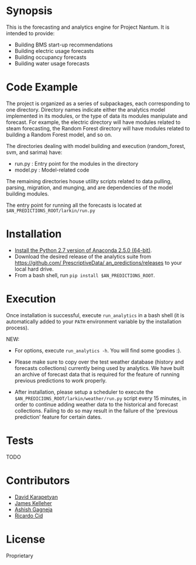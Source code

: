 # Synopsis

This is the forecasting and analytics engine for Project Nantum. 
It is intended to provide:

* Building BMS start-up recommendations
* Building electric usage forecasts 
* Building occupancy forecasts
* Building water usage forecasts

# Code Example

The project is organized as a series of subpackages, each
corresponding to one directory. Directory names indicate either the analytics
model implemented in its modules, or the type of data its modules
manipulate and forecast. For example, the electric directory 
will have modules related to steam forecasting, the Random Forest 
directory will have modules related to building a Random Forest model, 
and so on.

The directories dealing with model building and execution (random_forest,
svm, and sarima) have:

* run.py : Entry point for the modules in the directory
* model.py : Model-related code

The remaining directories house utility scripts related to data pulling,
parsing, migration, and munging, and are dependencies of the model 
building modules.

The entry point for running all the forecasts is located at 
`$AN_PREDICTIONS_ROOT/larkin/run.py`

# Installation

* [Install the Python 2.7 version of 
Anaconda 2.5.0 (64-bit)](https://www.continuum.io/downloads).
* Download the desired release of the analytics suite from 
[https://github.com/
PrescriptiveData/
an_predictions/releases](https://github.com/PrescriptiveData/an_predictions/releases)
to your local hard drive.
* From a bash shell, run `pip install $AN_PREDICTIONS_ROOT`.


# Execution

Once installation is successful, execute `run_analytics` in a bash shell 
(it is automatically added to your `PATH` environment variable 
by the installation process). 

NEW: 

* For options, execute `run_analytics -h`. You will find some goodies :).

* Please make sure to copy over the test weather database (history and forecasts
collections) currently being used
by analytics. We have built an archive of forecast data that is required for
the feature of running previous predictions to work properly.
 
* After installation, please setup a scheduler to
execute the `$AN_PREDICIONS_ROOT/larkin/weather/run.py` script
every 15 minutes, in order to continue adding weather data to the historical
and forecast collections. Failing to do so may result in the failure of 
the 'previous prediction' feature for certain dates.

# Tests

TODO

# Contributors

* [David Karapetyan](mailto:dkarapetyan@prescriptivedata.io)
* [James Kelleher](mailto:jkelleher@prescriptivedata.io)
* [Ashish Gagneja](mailto:agagneja@prescriptivedata.io)
* [Ricardo Cid](mailto:agagneja@prescriptivedata.io)

# License

Proprietary
